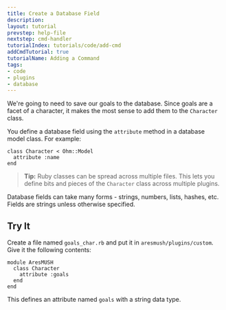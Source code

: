 ```yaml
---
title: Create a Database Field
description:
layout: tutorial
prevstep: help-file
nextstep: cmd-handler
tutorialIndex: tutorials/code/add-cmd
addCmdTutorial: true
tutorialName: Adding a Command
tags: 
- code
- plugins
- database
---
```


We're going to need to save our goals to the database.  Since goals are a facet of a character, it makes the most sense to add them to the `Character` class.

You define a database field using the `attribute` method in a database model class.  For example:

    class Character < Ohm::Model
      attribute :name
    end

> <i class="fa fa-info-circle"></i> **Tip:** Ruby classes can be spread across multiple files.  This lets you define bits and pieces of the `Character` class across multiple plugins.

Database fields can take many forms - strings, numbers, lists, hashes, etc.  Fields are strings unless otherwise specified.

## Try It

Create a file named `goals_char.rb` and put it in `aresmush/plugins/custom`.  Give it the following contents:

    module AresMUSH
      class Character
        attribute :goals
      end
    end

This defines an attribute named `goals` with a string data type.